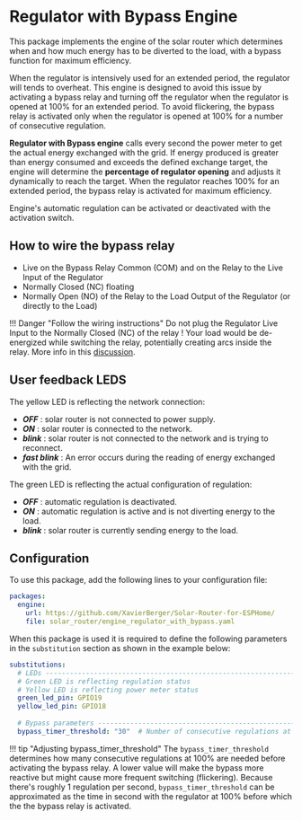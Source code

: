 # Regulator with Bypass Engine

This package implements the engine of the solar router which determines when and how much energy has to be diverted to the load, with a bypass function for maximum efficiency.

When the regulator is intensively used for an extended period, the regulator will tends to overheat. This engine is designed to avoid this issue by activating a bypass relay and turning off the regulator when the regulator is opened at 100% for an extended period. To avoid flickering, the bypass relay is activated only when the regulator is opened at 100% for a number of consecutive regulation.

**Regulator with Bypass engine** calls every second the power meter to get the actual energy exchanged with the grid. If energy produced is greater than energy consumed and exceeds the defined exchange target, the engine will determine the **percentage of regulator opening** and adjusts it dynamically to reach the target. When the regulator reaches 100% for an extended period, the bypass relay is activated for maximum efficiency.

Engine's automatic regulation can be activated or deactivated with the activation switch.

## How to wire the bypass relay

- Live on the Bypass Relay Common (COM) and on the Relay to the Live Input of the Regulator
- Normally Closed (NC) floating
- Normally Open (NO) of the Relay to the Load Output of the Regulator (or directly to the Load)

!!! Danger "Follow the wiring instructions"
    Do not plug the Regulator Live Input to the Normally Closed (NC) of the relay ! Your load would be de-energized while switching the relay, potentially creating arcs inside the relay.
    More info in this [discussion](https://github.com/XavierBerger/Solar-Router-for-ESPHome/pull/51#issuecomment-2625724543).

## User feedback LEDS

The yellow LED is reflecting the network connection:

- ***OFF*** : solar router is not connected to power supply.
- ***ON*** : solar router is connected to the network.
- ***blink*** : solar router is not connected to the network and is trying to reconnect.
- ***fast blink*** : An error occurs during the reading of energy exchanged with the grid.

The green LED is reflecting the actual configuration of regulation:

- ***OFF*** : automatic regulation is deactivated.
- ***ON*** : automatic regulation is active and is not diverting energy to the load.
- ***blink*** : solar router is currently sending energy to the load.

## Configuration

To use this package, add the following lines to your configuration file:

```yaml linenums="1"
packages:
  engine:
    url: https://github.com/XavierBerger/Solar-Router-for-ESPHome/
    file: solar_router/engine_regulator_with_bypass.yaml
```

When this package is used it is required to define the following parameters in the `substitution` section as shown in the example below:

```yaml linenums="1"
substitutions:
  # LEDs -------------------------------------------------------------------------
  # Green LED is reflecting regulation status
  # Yellow LED is reflecting power meter status
  green_led_pin: GPIO19
  yellow_led_pin: GPIO18
  
  # Bypass parameters ----------------------------------------------------------
  bypass_timer_threshold: "30"  # Number of consecutive regulations at 100% before activating bypass
```

!!! tip "Adjusting bypass_timer_threshold"
    The `bypass_timer_threshold` determines how many consecutive regulations at 100% are needed before activating the bypass relay. A lower value will make the bypass more reactive but might cause more frequent switching (flickering). Because there's roughly 1 regulation per second, `bypass_timer_threshold` can be approximated as the time in second with the regulator at 100% before which the the bypass relay is activated.

